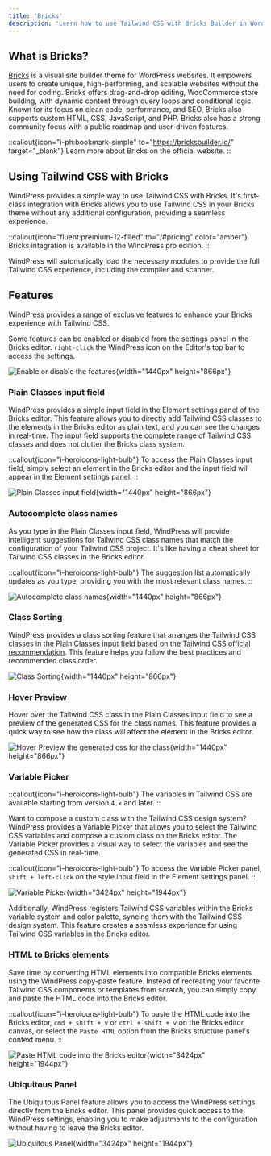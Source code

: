 ```yaml
---
title: 'Bricks'
description: 'Learn how to use Tailwind CSS with Bricks Builder in WordPress.'
---
```


## What is Bricks?

[Bricks](https://bricksbuilder.io/) is a visual site builder theme for WordPress websites. It empowers users to create unique, high-performing, and scalable websites without the need for coding. Bricks offers drag-and-drop editing, WooCommerce store building, with dynamic content through query loops and conditional logic. Known for its focus on clean code, performance, and SEO, Bricks also supports custom HTML, CSS, JavaScript, and PHP. Bricks also has a strong community focus with a public roadmap and user-driven features.

::callout{icon="i-ph:bookmark-simple" to="https://bricksbuilder.io/" target="_blank"}
Learn more about Bricks on the official website.
::

## Using Tailwind CSS with Bricks

WindPress provides a simple way to use Tailwind CSS with Bricks. It's first-class integration with Bricks allows you to use Tailwind CSS in your Bricks theme without any additional configuration, providing a seamless experience.

::callout{icon="fluent:premium-12-filled" to="/#pricing" color="amber"}
Bricks integration is available in the WindPress pro edition.
::

WindPress will automatically load the necessary modules to provide the full Tailwind CSS experience, including the compiler and scanner.

## Features

WindPress provides a range of exclusive features to enhance your Bricks experience with Tailwind CSS.

Some features can be enabled or disabled from the settings panel in the Bricks editor.
`right-click` the WindPress icon on the Editor's top bar to access the settings. 

![Enable or disable the features](/img/docs/content/integrations/bricks/screenshot-1.png){width="1440px" height="866px"}

### Plain Classes input field

WindPress provides a simple input field in the Element settings panel of the Bricks editor. This feature allows you to directly add Tailwind CSS classes to the elements in the Bricks editor as plain text, and you can see the changes in real-time. The input field supports the complete range of Tailwind CSS classes and does not clutter the Bricks class system.

::callout{icon="i-heroicons-light-bulb"}
To access the Plain Classes input field, simply select an element in the Bricks editor and the input field will appear in the Element settings panel.
::

![Plain Classes input field](/img/docs/content/integrations/bricks/screenshot-2.png){width="1440px" height="866px"}

### Autocomplete class names

As you type in the Plain Classes input field, WindPress will provide intelligent suggestions for Tailwind CSS class names that match the configuration of your Tailwind CSS project. It's like having a cheat sheet for Tailwind CSS classes in the Bricks editor.

::callout{icon="i-heroicons-light-bulb"}
The suggestion list automatically updates as you type, providing you with the most relevant class names.
::

![Autocomplete class names](/img/docs/content/integrations/bricks/screenshot-3.png){width="1440px" height="866px"}

### Class Sorting

WindPress provides a class sorting feature that arranges the Tailwind CSS classes in the Plain Classes input field based on the Tailwind CSS [official recommendation](https://tailwindcss.com/blog/automatic-class-sorting-with-prettier). This feature helps you follow the best practices and recommended class order.

![Class Sorting](/img/docs/content/integrations/bricks/screenshot-4.png){width="1440px" height="866px"}

### Hover Preview

Hover over the Tailwind CSS class in the Plain Classes input field to see a preview of the generated CSS for the class names. This feature provides a quick way to see how the class will affect the element in the Bricks editor.

![Hover Preview the generated css for the class](/img/docs/content/integrations/bricks/screenshot-5.png){width="1440px" height="866px"}

### Variable Picker

::callout{icon="i-heroicons-light-bulb"}
The variables in Tailwind CSS are available starting from version `4.x` and later.
::

Want to compose a custom class with the Tailwind CSS design system? WindPress provides a Variable Picker that allows you to select the Tailwind CSS variables and compose a custom class on the Bricks editor. The Variable Picker provides a visual way to select the variables and see the generated CSS in real-time.

::callout{icon="i-heroicons-light-bulb"}
To access the Variable Picker panel, `shift + left-click` on the style input field in the Element settings panel.
::

![Variable Picker](/img/docs/content/integrations/bricks/screenshot-6.png){width="3424px" height="1944px"}

Additionally, WindPress registers Tailwind CSS variables within the Bricks variable system and color palette, syncing them with the Tailwind CSS design system. This feature creates a seamless experience for using Tailwind CSS variables in the Bricks editor.

### HTML to Bricks elements

Save time by converting HTML elements into compatible Bricks elements using the WindPress copy-paste feature. Instead of recreating your favorite Tailwind CSS components or templates from scratch, you can simply copy and paste the HTML code into the Bricks editor.

::callout{icon="i-heroicons-light-bulb"}
To paste the HTML code into the Bricks editor, `cmd + shift + v` or `ctrl + shift + v` on the Bricks editor canvas, or select the `Paste HTML` option from the Bricks structure panel's context menu.
::

![Paste HTML code into the Bricks editor](/img/docs/content/integrations/bricks/screenshot-7.png){width="3424px" height="1944px"}

### Ubiquitous Panel

The Ubiquitous Panel feature allows you to access the WindPress settings directly from the Bricks editor. This panel provides quick access to the WindPress settings, enabling you to make adjustments to the configuration without having to leave the Bricks editor.

![Ubiquitous Panel](/img/docs/content/integrations/bricks/screenshot-8.png){width="3424px" height="1944px"}
